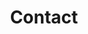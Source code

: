 ---
title: Contact

type: landing

sections:
    -block: contact
    content:
        title: 연락처
        address:
            street: 전북대학교 공과대학 7호관
            city: 전주시
            region: 전라북도
            postcode: '54896'
            country: 대한민국
            country_code: KO
        coordinates:
            latitude: '35.84601324617979'
            longitude: '127.13444961966684'
        directions: 
      #contact_links:
      #  - icon: comments
      #    icon_pack: fas
      #    name: Discuss on Forum
      #    link: 'https://discourse.gohugo.io'
    
      # Automatically link email and phone or display as text?
        autolink: true
    
      # # Email form provider
      # form:
      #   provider: netlify
      #   formspree:
      #     id:
      #   netlify:
      #     # Enable CAPTCHA challenge to reduce spam?
      #     captcha: true
        design:
            columns: '3'

---